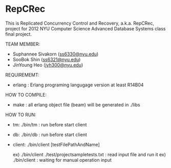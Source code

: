 RepCRec
=======

This is Replicated Concurrency Control and Recovery, a.k.a. RepCRec, project for 2012 NYU Computer Science Advanced Database Systems class final project.

TEAM MEMBER:
 * Suphannee Sivakorn (ss6330@nyu.edu)
 * SooBok Shin (ss6321@nyu.edu)
 * JinYoung Heo (jyh300@nyu.edu)

REQUIREMEMT:

 * erlang : Erlang programing langugage version at least R14B04

HOW TO COMPILE:

 * make : all erlang object file (beam) will be generated in ./libs 

HOW TO RUN:

 * tm: ./bin/tm : run before start client
 * db: ./bin/db : run before start client
 
 
 * client: ./bin/client [testFilePathAndName]
 
    ex) ./bin/client ./test/projectsampletests.txt  : read input file and run it
    ex) ./bin/client  : waiting for manual operation input
